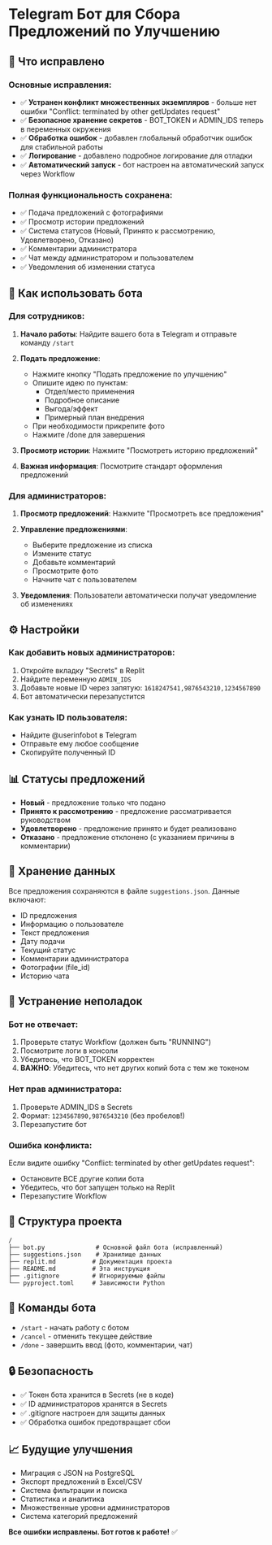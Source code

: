 # Telegram Бот для Сбора Предложений по Улучшению



## 🎯 Что исправлено

### Основные исправления:
- ✅ **Устранен конфликт множественных экземпляров** - больше нет ошибки "Conflict: terminated by other getUpdates request"
- ✅ **Безопасное хранение секретов** - BOT_TOKEN и ADMIN_IDS теперь в переменных окружения
- ✅ **Обработка ошибок** - добавлен глобальный обработчик ошибок для стабильной работы
- ✅ **Логирование** - добавлено подробное логирование для отладки
- ✅ **Автоматический запуск** - бот настроен на автоматический запуск через Workflow

### Полная функциональность сохранена:
- ✅ Подача предложений с фотографиями
- ✅ Просмотр истории предложений
- ✅ Система статусов (Новый, Принято к рассмотрению, Удовлетворено, Отказано)
- ✅ Комментарии администратора
- ✅ Чат между администратором и пользователем
- ✅ Уведомления об изменении статуса

## 📱 Как использовать бота

### Для сотрудников:

1. **Начало работы**: Найдите вашего бота в Telegram и отправьте команду `/start`

2. **Подать предложение**: 
   - Нажмите кнопку "Подать предложение по улучшению"
   - Опишите идею по пунктам:
     * Отдел/место применения
     * Подробное описание
     * Выгода/эффект
     * Примерный план внедрения
   - При необходимости прикрепите фото
   - Нажмите /done для завершения

3. **Просмотр истории**: Нажмите "Посмотреть историю предложений"

4. **Важная информация**: Посмотрите стандарт оформления предложений

### Для администраторов:

1. **Просмотр предложений**: Нажмите "Просмотреть все предложения"

2. **Управление предложениями**:
   - Выберите предложение из списка
   - Измените статус
   - Добавьте комментарий
   - Просмотрите фото
   - Начните чат с пользователем

3. **Уведомления**: Пользователи автоматически получат уведомление об изменениях

## ⚙️ Настройки


### Как добавить новых администраторов:

1. Откройте вкладку "Secrets" в Replit
2. Найдите переменную `ADMIN_IDS`
3. Добавьте новые ID через запятую: `1618247541,9876543210,1234567890`
4. Бот автоматически перезапустится

### Как узнать ID пользователя:
- Найдите @userinfobot в Telegram
- Отправьте ему любое сообщение
- Скопируйте полученный ID

## 📊 Статусы предложений

- **Новый** - предложение только что подано
- **Принято к рассмотрению** - предложение рассматривается руководством  
- **Удовлетворено** - предложение принято и будет реализовано
- **Отказано** - предложение отклонено (с указанием причины в комментарии)

## 💾 Хранение данных

Все предложения сохраняются в файле `suggestions.json`. Данные включают:
- ID предложения
- Информацию о пользователе
- Текст предложения
- Дату подачи
- Текущий статус
- Комментарии администратора
- Фотографии (file_id)
- Историю чата

## 🔧 Устранение неполадок

### Бот не отвечает:
1. Проверьте статус Workflow (должен быть "RUNNING")
2. Посмотрите логи в консоли
3. Убедитесь, что BOT_TOKEN корректен
4. **ВАЖНО**: Убедитесь, что нет других копий бота с тем же токеном

### Нет прав администратора:
1. Проверьте ADMIN_IDS в Secrets
2. Формат: `1234567890,9876543210` (без пробелов!)
3. Перезапустите бот

### Ошибка конфликта:
Если видите ошибку "Conflict: terminated by other getUpdates request":
- Остановите ВСЕ другие копии бота
- Убедитесь, что бот запущен только на Replit
- Перезапустите Workflow

## 📁 Структура проекта

```
/
├── bot.py              # Основной файл бота (исправленный)
├── suggestions.json    # Хранилище данных
├── replit.md          # Документация проекта
├── README.md          # Эта инструкция
├── .gitignore         # Игнорируемые файлы
└── pyproject.toml     # Зависимости Python
```

## 🚀 Команды бота

- `/start` - начать работу с ботом
- `/cancel` - отменить текущее действие
- `/done` - завершить ввод (фото, комментарии, чат)

## 🔒 Безопасность

- ✅ Токен бота хранится в Secrets (не в коде)
- ✅ ID администраторов хранятся в Secrets
- ✅ .gitignore настроен для защиты данных
- ✅ Обработка ошибок предотвращает сбои

## 📈 Будущие улучшения

- Миграция с JSON на PostgreSQL
- Экспорт предложений в Excel/CSV
- Система фильтрации и поиска
- Статистика и аналитика
- Множественные уровни администраторов
- Система категорий предложений




**Все ошибки исправлены. Бот готов к работе!** ✅
